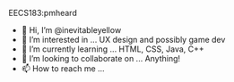 EECS183:pmheard
- 👋 Hi, I’m @inevitableyellow
- 👀 I’m interested in ... UX design and possibly game dev
- 🌱 I’m currently learning ... HTML, CSS, Java, C++
- 💞️ I’m looking to collaborate on ... Anything!
- 📫 How to reach me ... 

<!---
inevitableyellow/inevitableyellow is a ✨ special ✨ repository because its `README.md` (this file) appears on your GitHub profile.
You can click the Preview link to take a look at your changes.
--->

